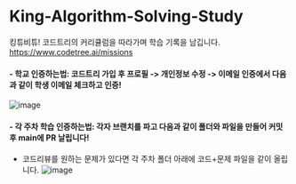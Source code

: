 # King-Algorithm-Solving-Study
킹튜비튜! 코드트리의 커리큘럼을 따라가며 학습 기록을 남깁니다. https://www.codetree.ai/missions

#### - 학교 인증하는법: 코드트리 가입 후 프로필 -> 개인정보 수정 -> 이메일 인증에서 다음과 같이 학생 이메일 체크하고 인증!
![image](https://github.com/user-attachments/assets/ffd5dad4-fb50-4265-b88c-4cbdb747523f)   

   
#### - 각 주차 학습 인증하는법: 각자 브랜치를 파고 다음과 같이 폴더와 파일을 만들어 커밋 후 main에 PR 날립니다!
+ 코드리뷰를 원하는 문제가 있다면 각 주차 폴더 아래에 코드+문제 파일을 같이 올립니다.
![image](https://github.com/user-attachments/assets/21de2d6a-2b1b-4efe-be2a-d24fb82f23a8)
